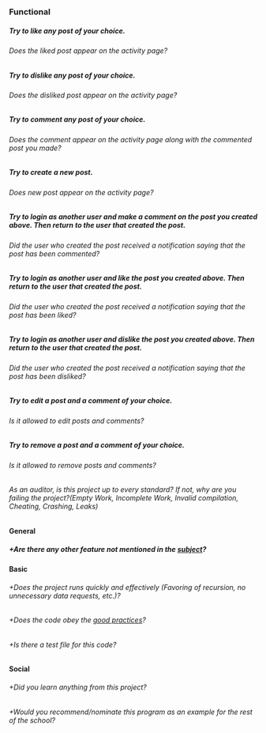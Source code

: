 ### Functional

##### Try to like any post of your choice.

###### Does the liked post appear on the activity page?

##### Try to dislike any post of your choice.

###### Does the disliked post appear on the activity page?

##### Try to comment any post of your choice.

###### Does the comment appear on the activity page along with the commented post you made?

##### Try to create a new post.

###### Does new post appear on the activity page?

##### Try to login as another user and make a comment on the post you created above. Then return to the user that created the post.

###### Did the user who created the post received a notification saying that the post has been commented?

##### Try to login as another user and like the post you created above. Then return to the user that created the post.

###### Did the user who created the post received a notification saying that the post has been liked?

##### Try to login as another user and dislike the post you created above. Then return to the user that created the post.

###### Did the user who created the post received a notification saying that the post has been disliked?

##### Try to edit a post and a comment of your choice.

###### Is it allowed to edit posts and comments?

##### Try to remove a post and a comment of your choice.

###### Is it allowed to remove posts and comments?

###### As an auditor, is this project up to every standard? If not, why are you failing the project?(Empty Work, Incomplete Work, Invalid compilation, Cheating, Crashing, Leaks)

#### General

##### +Are there any other feature not mentioned in the [subject](https://public.01-edu.org/subjects/forum/forum-advanced-features.en)?

#### Basic

###### +Does the project runs quickly and effectively (Favoring of recursion, no unnecessary data requests, etc.)?

###### +Does the code obey the [good practices](https://public.01-edu.org/subjects/good-practices.en)?

###### +Is there a test file for this code?

#### Social

###### +Did you learn anything from this project?

###### +Would you recommend/nominate this program as an example for the rest of the school?

